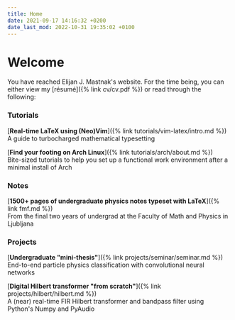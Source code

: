 ```yaml
---
title: Home
date: 2021-09-17 14:16:32 +0200
date_last_mod: 2022-10-31 19:35:02 +0100
---
```


<h1 style="text-align: left;">Welcome</h1>

You have reached Elijan J. Mastnak's website.
For the time being, you can either view my [résumé]({% link cv/cv.pdf %}) or read through the following:

### Tutorials

[**Real-time LaTeX using (Neo)Vim**]({% link tutorials/vim-latex/intro.md %}) 
<br>
A guide to turbocharged mathematical typesetting

[**Find your footing on Arch Linux**]({% link tutorials/arch/about.md %})
<br>
Bite-sized tutorials to help you set up a functional work environment after a minimal install of Arch

### Notes

[**1500+ pages of undergraduate physics notes typeset with LaTeX**]({% link fmf.md %})
<br>
From the final two years of undergrad at the Faculty of Math and Physics in Ljubljana

### Projects

[**Undergraduate "mini-thesis"**]({% link projects/seminar/seminar.md %}) 
<br>
End-to-end particle physics classification with convolutional neural networks

[**Digital Hilbert transformer "from scratch"**]({% link projects/hilbert/hilbert.md %}) 
<br>
A (near) real-time FIR Hilbert transformer and bandpass filter using Python's Numpy and PyAudio
